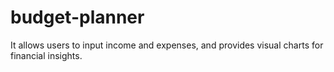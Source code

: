 # budget-planner
It  allows users to input income and expenses, and provides visual charts for financial insights.
